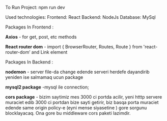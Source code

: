 To Run Project:
npm run dev

Used technologies:
Frontend: React
Backend: NodeJs
Database: MySql

Packages In Frontend :

**Axios** - for get, post, etc methods

**React router dom** - import { BrowserRouter, Routes, Route } from 'react-router-dom’  and Link element

Packages In Backend :

**nodemon** - server file-da change edende serveri herdefe dayandirib yeniden ise salmamaq ucun package

**mysql2 package** -mysql ile connection;

**cors package** - bizim saytimiz mes 3000 ci portda acilir, yeni htttp servere muraciet edib 3000 ci portdan bize sayti getirir, biz basqa porta muraciet edende same origin policy-e  (eyni mense siyasetine ) gore sorgunu blocklayacaq. Ona gore bu middleware cors paketi lazimdir.
